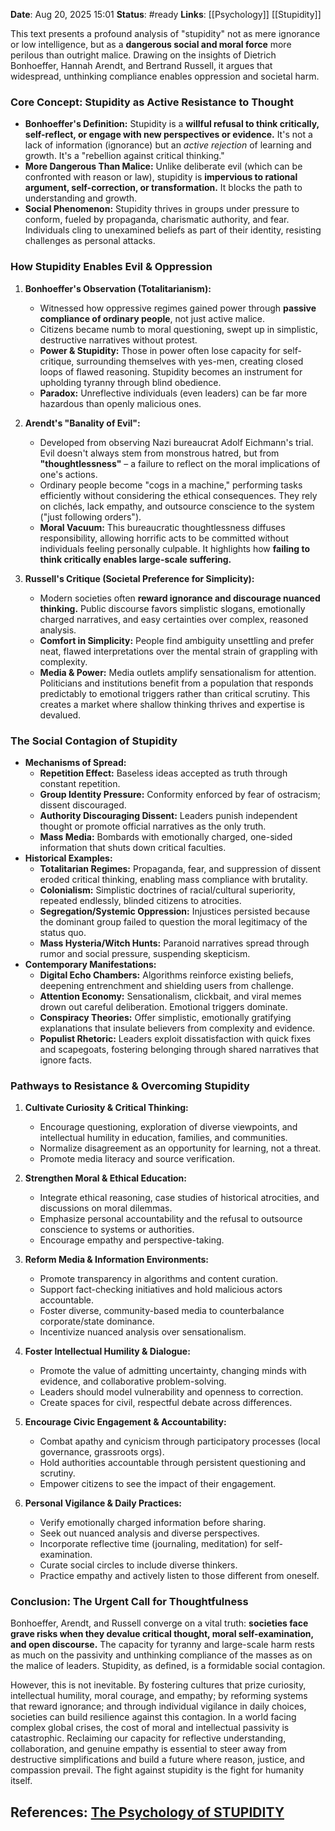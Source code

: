 **Date**: Aug 20, 2025 15:01
**Status**: #ready 
**Links**: [[Psychology]] [[Stupidity]]

This text presents a profound analysis of "stupidity" not as mere ignorance or low intelligence, but as a **dangerous social and moral force** more perilous than outright malice. Drawing on the insights of Dietrich Bonhoeffer, Hannah Arendt, and Bertrand Russell, it argues that widespread, unthinking compliance enables oppression and societal harm.

### Core Concept: Stupidity as Active Resistance to Thought

- **Bonhoeffer's Definition:** Stupidity is a **willful refusal to think critically, self-reflect, or engage with new perspectives or evidence.** It's not a lack of information (ignorance) but an _active rejection_ of learning and growth. It's a "rebellion against critical thinking."
- **More Dangerous Than Malice:** Unlike deliberate evil (which can be confronted with reason or law), stupidity is **impervious to rational argument, self-correction, or transformation.** It blocks the path to understanding and growth.
- **Social Phenomenon:** Stupidity thrives in groups under pressure to conform, fueled by propaganda, charismatic authority, and fear. Individuals cling to unexamined beliefs as part of their identity, resisting challenges as personal attacks.

### How Stupidity Enables Evil & Oppression

1. **Bonhoeffer's Observation (Totalitarianism):**
    
    - Witnessed how oppressive regimes gained power through **passive compliance of ordinary people**, not just active malice.
    - Citizens became numb to moral questioning, swept up in simplistic, destructive narratives without protest.
    - **Power & Stupidity:** Those in power often lose capacity for self-critique, surrounding themselves with yes-men, creating closed loops of flawed reasoning. Stupidity becomes an instrument for upholding tyranny through blind obedience.
    - **Paradox:** Unreflective individuals (even leaders) can be far more hazardous than openly malicious ones.
2. **Arendt's "Banality of Evil":**
    
    - Developed from observing Nazi bureaucrat Adolf Eichmann's trial. Evil doesn't always stem from monstrous hatred, but from **"thoughtlessness"** – a failure to reflect on the moral implications of one's actions.
    - Ordinary people become "cogs in a machine," performing tasks efficiently without considering the ethical consequences. They rely on clichés, lack empathy, and outsource conscience to the system ("just following orders").
    - **Moral Vacuum:** This bureaucratic thoughtlessness diffuses responsibility, allowing horrific acts to be committed without individuals feeling personally culpable. It highlights how **failing to think critically enables large-scale suffering.**
3. **Russell's Critique (Societal Preference for Simplicity):**
    
    - Modern societies often **reward ignorance and discourage nuanced thinking.** Public discourse favors simplistic slogans, emotionally charged narratives, and easy certainties over complex, reasoned analysis.
    - **Comfort in Simplicity:** People find ambiguity unsettling and prefer neat, flawed interpretations over the mental strain of grappling with complexity.
    - **Media & Power:** Media outlets amplify sensationalism for attention. Politicians and institutions benefit from a population that responds predictably to emotional triggers rather than critical scrutiny. This creates a market where shallow thinking thrives and expertise is devalued.

### The Social Contagion of Stupidity

- **Mechanisms of Spread:**
    - **Repetition Effect:** Baseless ideas accepted as truth through constant repetition.
    - **Group Identity Pressure:** Conformity enforced by fear of ostracism; dissent discouraged.
    - **Authority Discouraging Dissent:** Leaders punish independent thought or promote official narratives as the only truth.
    - **Mass Media:** Bombards with emotionally charged, one-sided information that shuts down critical faculties.
- **Historical Examples:**
    - **Totalitarian Regimes:** Propaganda, fear, and suppression of dissent eroded critical thinking, enabling mass compliance with brutality.
    - **Colonialism:** Simplistic doctrines of racial/cultural superiority, repeated endlessly, blinded citizens to atrocities.
    - **Segregation/Systemic Oppression:** Injustices persisted because the dominant group failed to question the moral legitimacy of the status quo.
    - **Mass Hysteria/Witch Hunts:** Paranoid narratives spread through rumor and social pressure, suspending skepticism.
- **Contemporary Manifestations:**
    - **Digital Echo Chambers:** Algorithms reinforce existing beliefs, deepening entrenchment and shielding users from challenge.
    - **Attention Economy:** Sensationalism, clickbait, and viral memes drown out careful deliberation. Emotional triggers dominate.
    - **Conspiracy Theories:** Offer simplistic, emotionally gratifying explanations that insulate believers from complexity and evidence.
    - **Populist Rhetoric:** Leaders exploit dissatisfaction with quick fixes and scapegoats, fostering belonging through shared narratives that ignore facts.

### Pathways to Resistance & Overcoming Stupidity

1. **Cultivate Curiosity & Critical Thinking:**
    
    - Encourage questioning, exploration of diverse viewpoints, and intellectual humility in education, families, and communities.
    - Normalize disagreement as an opportunity for learning, not a threat.
    - Promote media literacy and source verification.
2. **Strengthen Moral & Ethical Education:**
    
    - Integrate ethical reasoning, case studies of historical atrocities, and discussions on moral dilemmas.
    - Emphasize personal accountability and the refusal to outsource conscience to systems or authorities.
    - Encourage empathy and perspective-taking.
3. **Reform Media & Information Environments:**
    
    - Promote transparency in algorithms and content curation.
    - Support fact-checking initiatives and hold malicious actors accountable.
    - Foster diverse, community-based media to counterbalance corporate/state dominance.
    - Incentivize nuanced analysis over sensationalism.
4. **Foster Intellectual Humility & Dialogue:**
    
    - Promote the value of admitting uncertainty, changing minds with evidence, and collaborative problem-solving.
    - Leaders should model vulnerability and openness to correction.
    - Create spaces for civil, respectful debate across differences.
5. **Encourage Civic Engagement & Accountability:**
    
    - Combat apathy and cynicism through participatory processes (local governance, grassroots orgs).
    - Hold authorities accountable through persistent questioning and scrutiny.
    - Empower citizens to see the impact of their engagement.
6. **Personal Vigilance & Daily Practices:**
    
    - Verify emotionally charged information before sharing.
    - Seek out nuanced analysis and diverse perspectives.
    - Incorporate reflective time (journaling, meditation) for self-examination.
    - Curate social circles to include diverse thinkers.
    - Practice empathy and actively listen to those different from oneself.

### Conclusion: The Urgent Call for Thoughtfulness

Bonhoeffer, Arendt, and Russell converge on a vital truth: **societies face grave risks when they devalue critical thought, moral self-examination, and open discourse.** The capacity for tyranny and large-scale harm rests as much on the passivity and unthinking compliance of the masses as on the malice of leaders. Stupidity, as defined, is a formidable social contagion.

However, this is not inevitable. By fostering cultures that prize curiosity, intellectual humility, moral courage, and empathy; by reforming systems that reward ignorance; and through individual vigilance in daily choices, societies can build resilience against this contagion. In a world facing complex global crises, the cost of moral and intellectual passivity is catastrophic. Reclaiming our capacity for reflective understanding, collaboration, and genuine empathy is essential to steer away from destructive simplifications and build a future where reason, justice, and compassion prevail. The fight against stupidity is the fight for humanity itself.

## References: [The Psychology of STUPIDITY](https://youtu.be/iDom1hTDdf0?si=MbXh_wXj4QtY2RTT)